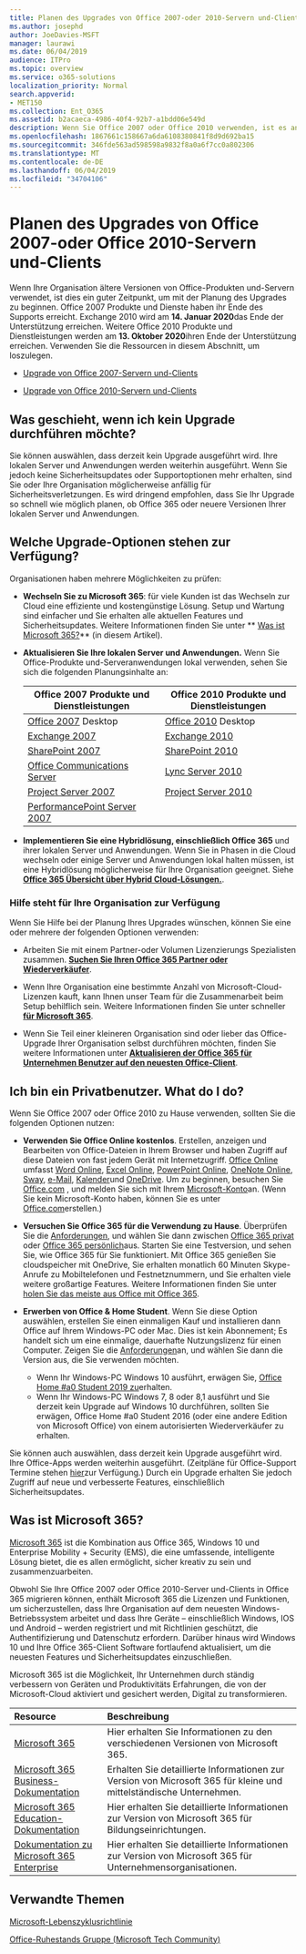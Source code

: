 ```yaml
---
title: Planen des Upgrades von Office 2007-oder 2010-Servern und-Clients
ms.author: josephd
author: JoeDavies-MSFT
manager: laurawi
ms.date: 06/04/2019
audience: ITPro
ms.topic: overview
ms.service: o365-solutions
localization_priority: Normal
search.appverid:
- MET150
ms.collection: Ent_O365
ms.assetid: b2acaeca-4986-40f4-92b7-a1bdd06e549d
description: Wenn Sie Office 2007 oder Office 2010 verwenden, ist es an der Zeit, das Upgrade zu planen. Lassen Sie sich nicht mit veralteten apps verkleben. Verwenden Sie diese Ressourcen, um mit Ihrem Plan zu beginnen.
ms.openlocfilehash: 1867661c158667a6da6108380841f8d9d692ba15
ms.sourcegitcommit: 346fde563ad598598a9832f8a0a6f7cc0a802306
ms.translationtype: MT
ms.contentlocale: de-DE
ms.lasthandoff: 06/04/2019
ms.locfileid: "34704106"
---
```

# <a name="plan-your-upgrade-from-office-2007-or-office-2010-servers-and-clients"></a>Planen des Upgrades von Office 2007-oder Office 2010-Servern und-Clients

Wenn Ihre Organisation ältere Versionen von Office-Produkten und-Servern verwendet, ist dies ein guter Zeitpunkt, um mit der Planung des Upgrades zu beginnen. Office 2007 Produkte und Dienste haben ihr Ende des Supports erreicht. Exchange 2010 wird am **14. Januar 2020**das Ende der Unterstützung erreichen. Weitere Office 2010 Produkte und Dienstleistungen werden am **13. Oktober 2020**ihren Ende der Unterstützung erreichen. Verwenden Sie die Ressourcen in diesem Abschnitt, um loszulegen.

- [Upgrade von Office 2007-Servern und-Clients](upgrade-from-office-2007-servers-and-products.md)

- [Upgrade von Office 2010-Servern und-Clients](upgrade-from-office-2010-servers-and-products.md)

## <a name="what-happens-if-i-dont-upgrade"></a>Was geschieht, wenn ich kein Upgrade durchführen möchte?

Sie können auswählen, dass derzeit kein Upgrade ausgeführt wird. Ihre lokalen Server und Anwendungen werden weiterhin ausgeführt. Wenn Sie jedoch keine Sicherheitsupdates oder Supportoptionen mehr erhalten, sind Sie oder Ihre Organisation möglicherweise anfällig für Sicherheitsverletzungen. Es wird dringend empfohlen, dass Sie Ihr Upgrade so schnell wie möglich planen, ob Office 365 oder neuere Versionen Ihrer lokalen Server und Anwendungen.

## <a name="what-upgrade-options-are-available"></a>Welche Upgrade-Optionen stehen zur Verfügung?      

Organisationen haben mehrere Möglichkeiten zu prüfen:

- **Wechseln Sie zu Microsoft 365**: für viele Kunden ist das Wechseln zur Cloud eine effiziente und kostengünstige Lösung. Setup und Wartung sind einfacher und Sie erhalten alle aktuellen Features und Sicherheitsupdates. Weitere Informationen finden Sie unter ** [Was ist Microsoft 365?](#what-is-microsoft-365)** (in diesem Artikel).
    
- **Aktualisieren Sie Ihre lokalen Server und Anwendungen.** Wenn Sie Office-Produkte und-Serveranwendungen lokal verwenden, sehen Sie sich die folgenden Planungsinhalte an:<br/> 

    
    |Office 2007 Produkte und Dienstleistungen  |Office 2010 Produkte und Dienstleistungen  |
    |---------|---------|
    |[Office 2007](https://docs.microsoft.com/DeployOffice/office-2007-end-support-roadmap) Desktop | [Office 2010](https://docs.microsoft.com/DeployOffice/office-2010-end-support-roadmap) Desktop |
    |[Exchange 2007](exchange-2007-end-of-support.md) |[Exchange 2010](exchange-2010-end-of-support.md) |
    |[SharePoint 2007](sharepoint-2007-end-of-support.md) |[SharePoint 2010](upgrade-from-sharepoint-2010.md) |
    |[Office Communications Server](https://docs.microsoft.com/skypeforbusiness/plan-your-deployment/upgrade) |[Lync Server 2010](https://docs.microsoft.com/skypeforbusiness/plan-your-deployment/upgrade) |
    |[Project Server 2007](project-server-2007-end-of-support.md) |[Project Server 2010](project-server-2010-end-of-support.md) |
    |[PerformancePoint Server 2007](pps-2007-end-of-support.md) | |
 
- **Implementieren Sie eine Hybridlösung, einschließlich Office 365** und ihrer lokalen Server und Anwendungen. Wenn Sie in Phasen in die Cloud wechseln oder einige Server und Anwendungen lokal halten müssen, ist eine Hybridlösung möglicherweise für Ihre Organisation geeignet. Siehe **[Office 365 Übersicht über Hybrid Cloud-Lösungen.](hybrid-cloud-overview.md)**. 
    
### <a name="help-is-available-for-your-organization"></a>Hilfe steht für Ihre Organisation zur Verfügung

Wenn Sie Hilfe bei der Planung Ihres Upgrades wünschen, können Sie eine oder mehrere der folgenden Optionen verwenden:

- Arbeiten Sie mit einem Partner-oder Volumen Lizenzierungs Spezialisten zusammen. **[Suchen Sie Ihren Office 365 Partner oder Wiederverkäufer](https://support.office.com/article/b6c18a9b-2aed-4c84-9d75-af709160258c.aspx)**. 

- Wenn Ihre Organisation eine bestimmte Anzahl von Microsoft-Cloud-Lizenzen kauft, kann Ihnen unser Team für die Zusammenarbeit beim Setup behilflich sein. Weitere Informationen finden Sie unter schneller **[für Microsoft 365](https://www.microsoft.com/fasttrack/microsoft-365)**.

- Wenn Sie Teil einer kleineren Organisation sind oder lieber das Office-Upgrade Ihrer Organisation selbst durchführen möchten, finden Sie weitere Informationen unter **[Aktualisieren der Office 365 für Unternehmen Benutzer auf den neuesten Office-Client](https://docs.microsoft.com/office365/admin/setup/upgrade-users-to-latest-office-client)**. 
  
## <a name="im-a-home-user-what-do-i-do"></a>Ich bin ein Privatbenutzer. What do I do?

Wenn Sie Office 2007 oder Office 2010 zu Hause verwenden, sollten Sie die folgenden Optionen nutzen:

- **Verwenden Sie Office Online kostenlos**. Erstellen, anzeigen und Bearbeiten von Office-Dateien in Ihrem Browser und haben Zugriff auf diese Dateien von fast jedem Gerät mit Internetzugriff. [Office Online](https://products.office.com/office-online/documents-spreadsheets-presentations-office-online) umfasst [Word Online](http://go.microsoft.com/fwlink/p/?linkid=746664), [Excel Online](http://go.microsoft.com/fwlink/p/?linkid=746665), [PowerPoint Online](http://go.microsoft.com/fwlink/p/?linkid=746666), [OneNote Online](http://go.microsoft.com/fwlink/p/?linkid=746674), [Sway](http://go.microsoft.com/fwlink/p/?linkid=746675), [e-Mail](http://go.microsoft.com/fwlink/p/?linkid=746676), [Kalender](http://go.microsoft.com/fwlink/p/?linkid=746678)und [OneDrive](http://go.microsoft.com/fwlink/p/?linkid=746679). Um zu beginnen, besuchen Sie [Office.com](https://office.com) , und melden Sie sich mit Ihrem [Microsoft-Konto](https://account.microsoft.com/account)an. (Wenn Sie kein Microsoft-Konto haben, können Sie es unter [Office.com](https://office.com)erstellen.)

- **Versuchen Sie Office 365 für die Verwendung zu Hause**. Überprüfen Sie die [Anforderungen](https://www.microsoft.com/p/office-365-home/cfq7ttc0k5dm?rtc=1&activetab=pivot:techspecstab), und wählen Sie dann zwischen [Office 365 privat](https://www.microsoft.com/p/office-365-home/cfq7ttc0k5dm) oder [Office 365 persönlich](https://www.microsoft.com/p/office-365-personal/cfq7ttc0k5bf)aus. Starten Sie eine Testversion, und sehen Sie, wie Office 365 für Sie funktioniert. Mit Office 365 genießen Sie cloudspeicher mit OneDrive, Sie erhalten monatlich 60 Minuten Skype-Anrufe zu Mobiltelefonen und Festnetznummern, und Sie erhalten viele weitere großartige Features. Weitere Informationen finden Sie unter [holen Sie das meiste aus Office mit Office 365](https://products.office.com/compare-all-microsoft-office-products?&activetab=tab%3aprimaryr1).
    
- **Erwerben von Office &amp; Home Student**. Wenn Sie diese Option auswählen, erstellen Sie einen einmaligen Kauf und installieren dann Office auf Ihrem Windows-PC oder Mac. Dies ist kein Abonnement; Es handelt sich um eine einmalige, dauerhafte Nutzungslizenz für einen Computer. Zeigen Sie die [Anforderungen](http://office.com/systemrequirements)an, und wählen Sie dann die Version aus, die Sie verwenden möchten.
    - Wenn Ihr Windows-PC Windows 10 ausführt, erwägen Sie, [Office Home #a0 Student 2019 zu](https://www.microsoft.com/p/office-home-student-2019/cfq7ttc0k7c8)erhalten.
    - Wenn Ihr Windows-PC Windows 7, 8 oder 8,1 ausführt und Sie derzeit kein Upgrade auf Windows 10 durchführen, sollten Sie erwägen, Office Home #a0 Student 2016 (oder eine andere Edition von Microsoft Office) von einem autorisierten Wiederverkäufer zu erhalten.

Sie können auch auswählen, dass derzeit kein Upgrade ausgeführt wird. Ihre Office-Apps werden weiterhin ausgeführt. (Zeitpläne für Office-Support Termine stehen [hier](https://go.microsoft.com/fwlink/p/?linkid=2085724)zur Verfügung.) Durch ein Upgrade erhalten Sie jedoch Zugriff auf neue und verbesserte Features, einschließlich Sicherheitsupdates. 
   
## <a name="what-is-microsoft-365"></a>Was ist Microsoft 365?

[Microsoft 365](https://www.microsoft.com/microsoft-365) ist die Kombination aus Office 365, Windows 10 und Enterprise Mobility + Security (EMS), die eine umfassende, intelligente Lösung bietet, die es allen ermöglicht, sicher kreativ zu sein und zusammenzuarbeiten. 
  
Obwohl Sie Ihre Office 2007 oder Office 2010-Server und-Clients in Office 365 migrieren können, enthält Microsoft 365 die Lizenzen und Funktionen, um sicherzustellen, dass Ihre Organisation auf dem neuesten Windows-Betriebssystem arbeitet und dass Ihre Geräte – einschließlich Windows, IOS und Android – werden registriert und mit Richtlinien geschützt, die Authentifizierung und Datenschutz erfordern. Darüber hinaus wird Windows 10 und Ihre Office 365-Client Software fortlaufend aktualisiert, um die neuesten Features und Sicherheitsupdates einzuschließen.
  
Microsoft 365 ist die Möglichkeit, Ihr Unternehmen durch ständig verbessern von Geräten und Produktivitäts Erfahrungen, die von der Microsoft-Cloud aktiviert und gesichert werden, Digital zu transformieren.
  
|**Resource**|**Beschreibung**|
|:-----|:-----|
|[Microsoft 365](https://www.microsoft.com/microsoft-365) <br/> |Hier erhalten Sie Informationen zu den verschiedenen Versionen von Microsoft 365.  <br/> |
|[Microsoft 365 Business-Dokumentation](https://docs.microsoft.com/microsoft-365/business/) <br/> |Erhalten Sie detaillierte Informationen zur Version von Microsoft 365 für kleine und mittelständische Unternehmen.  <br/> |
|[Microsoft 365 Education-Dokumentation](https://docs.microsoft.com/microsoft-365/education/) <br/> |Hier erhalten Sie detaillierte Informationen zur Version von Microsoft 365 für Bildungseinrichtungen.  <br/> |
|[Dokumentation zu Microsoft 365 Enterprise](https://docs.microsoft.com/microsoft-365/enterprise/) <br/> |Hier erhalten Sie detaillierte Informationen zur Version von Microsoft 365 für Unternehmensorganisationen.  <br/> |

   
## <a name="related-topics"></a>Verwandte Themen
  
[Microsoft-Lebenszyklusrichtlinie](https://go.microsoft.com/fwlink/?linkid=865200)

[Office-Ruhestands Gruppe (Microsoft Tech Community)](https://go.microsoft.com/fwlink/?linkid=842065)





